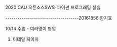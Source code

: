2020 CAU 오픈소스SW와 파이썬 프로그래밍 실습

------------------------------------20161856 한지효

10/14 수업 - 여러명이 협업
1. 디테일 페이지